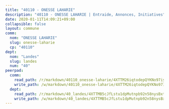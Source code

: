 ```yaml
---
title: "40110 - ONESSE LAHARIE"
description: "40110 - ONESSE LAHARIE | Entraide, Annonces, Initiatives"
date: 2020-01-11T14:09:21+09:00
collapsible: false
layout: commune
comm:
  nom: "ONESSE LAHARIE"
  slug: onesse-laharie
  cp: "40110"
dept:
  nom: "Landes"
  slug: landes
  num: "40"
peerpad:
  comm:
    read_path: /r/markdown/40110_onesse-laharie/4XTTM26iqtodepQYKNo97iy1NUftAztMkexyQ4Xb917nNysPr
    write_path: /w/markdown/40110_onesse-laharie/4XTTM26iqtodepQYKNo97iy1NUftAztMkexyQ4Xb917nNysPr-K3TgU3jZRjdtYNmdi1r3KxBte5k58va7vEqUuMKPrXR1MChNbV6Gvpm1bPNwbdUo9kZTtSyN7CLTTLXcy2VedFxwWKobbqGvDUaYqQ51Qi7w19ibAhVTAwxA3STST2xEZiV7xPzk
  dept:
    read_path: /r/markdown/40_landes/4XTTMB5cJfLstu1dpMutnpb92n58nysBxt2LvNHp8iFa2he7h
    write_path: /w/markdown/40_landes/4XTTMB5cJfLstu1dpMutnpb92n58nysBxt2LvNHp8iFa2he7h-K3TgUvrqNj5GqBsxRXbDQxXTucun7uHSVZWT5C8CgQNaESTTE4cfR63JCubPGiKkKruc9dwpRJsb8aWPbJoGCdC5JVr33cPSqpb1rkjpoPrBPEdrj3zMya2yHWSYgr5GG1nyDstK
---
```


